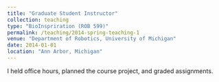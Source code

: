 ```yaml
---
title: "Graduate Student Instructor"
collection: teaching
type: "BioInspriration (ROB 599)"
permalink: /teaching/2014-spring-teaching-1
venue: "Department of Robotics, University of Michigan"
date: 2014-01-01
location: "Ann Arbor, Michigan"
---
```


I held office hours, planned the course project, and graded assignments.


